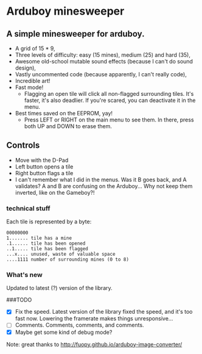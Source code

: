 # Arduboy minesweeper

## A simple minesweeper for arduboy.
- A grid of 15 * 9,
- Three levels of difficulty: easy (15 mines), medium (25) and hard (35),
- Awesome old-school mutable sound effects (because I can't do sound design),
- Vastly uncommented code (because apparently, I can't really code),
- Incredible art!
- Fast mode!
  - Flagging an open tile will click all non-flagged surrounding tiles. It's faster, it's also deadlier. If you're scared, you can deactivate it in the menu.
- Best times saved on the EEPROM, yay!
  - Press LEFT or RIGHT on the main menu to see them. In there, press both UP and DOWN to erase them.
  
## Controls
- Move with the D-Pad
- Left button opens a tile
- Right button flags a tile
- I can't remember what I did in the menus. Was it B goes back, and A validates? A and B are confusing on the Arduboy... Why not keep them inverted, like on the Gameboy?!


### technical stuff
Each tile is represented by a byte:
```
00000000
1....... tile has a mine
.1...... tile has been opened
..1..... tile has been flagged
...x.... unused, waste of valuable space
....1111 number of surrounding mines (0 to 8)
```

### What's new
Updated to latest (?) version of the library.

###TODO
- [X] Fix the speed. Latest version of the library fixed the speed, and it's too fast now. Lowering the framerate makes things unresponsive...
- [ ] Comments. Comments, comments, and comments.
- [X] Maybe get some kind of debug mode?

Note: great thanks to http://fuopy.github.io/arduboy-image-converter/